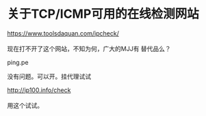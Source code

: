 # 关于TCP/ICMP可用的在线检测网站


https://www.toolsdaquan.com/ipcheck/<br />
<br />
现在打不开了这个网站，不知为何，广大的MJJ有 替代品么？

ping.pe

没有问题。可以开。挂代理试试<img src="static/image/smiley/default/lol.gif" smilieid="12" border="0" alt="" />

http://ip100.info/check<br />
<br />
用这个试试。
